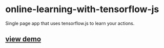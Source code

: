 # online-learning-with-tensorflow-js
Single page app that uses tensorflow.js to learn your actions.

## [view demo](https://zackakil.github.io/online-learning-with-tensorflow-js/)
